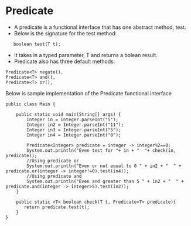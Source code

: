 # Predicate

 - A predicate is a functional interface that has one abstract method, test. 
 - Below is the signature for the test method: 
```
   boolean test(T t);
```
 - It takes in a typed parameter, T and returns a bolean result.
 - Predicate also has three default methods: 
````
Predicate<T> negate(),
Predicate<T> and(),
Predicate<T> or(),
````

Below is sample implementation of the Predicate functional interface
```
public class Main {

    public static void main(String[] args) {
        Integer in = Integer.parseInt("5");
        Integer in2 = Integer.parseInt("11");
        Integer in3 = Integer.parseInt("5");
        Integer in4 = Integer.parseInt("0");

        Predicate<Integer> predicate = integer -> integer%2==0;
        System.out.println("Even test for "+ in + "  "+ check(in, predicate));
        //Using predicate or
        System.out.println("Even or not equal to 0 " + in2 + "  " + predicate.or(integer -> integer!=0).test(in4));
        //Using predicate and
        System.out.println("Even and greater than 5 " + in2 + "  " + predicate.and(integer -> integer>5).test(in2));
    }

    public static <T> boolean check(T t, Predicate<T> predicate){
       return predicate.test(t);
    }
}
```

